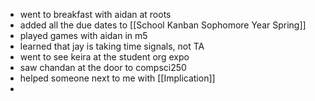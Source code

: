 - went to breakfast with aidan at roots 
- added all the due dates to [[School Kanban Sophomore Year Spring]]
- played games with aidan in m5
- learned that jay is taking time signals, not TA
- went to see keira at the student org expo 
- saw chandan at the door to compsci250
- helped someone next to me with [[Implication]]
- 